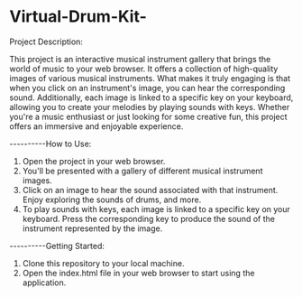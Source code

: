 # Virtual-Drum-Kit-

Project Description:

This project is an interactive musical instrument gallery that brings the world of music to your web browser. It offers a collection of high-quality images of various musical instruments. What makes it truly engaging is that when you click on an instrument's image, you can hear the corresponding sound. Additionally, each image is linked to a specific key on your keyboard, allowing you to create your melodies by playing sounds with keys. Whether you're a music enthusiast or just looking for some creative fun, this project offers an immersive and enjoyable experience.

----------How to Use:

1) Open the project in your web browser.
2) You'll be presented with a gallery of different musical instrument images.
3) Click on an image to hear the sound associated with that instrument. Enjoy exploring the sounds of drums, and more.
4) To play sounds with keys, each image is linked to a specific key on your keyboard. Press the corresponding key to produce the sound of the instrument represented by the image.

----------Getting Started:

1) Clone this repository to your local machine.
2) Open the index.html file in your web browser to start using the application.
